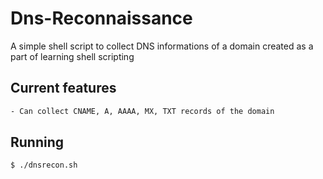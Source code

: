 # Dns-Reconnaissance

A simple shell script to collect DNS informations of a domain created as a part of learning shell scripting

## Current features
  ```sh
  - Can collect CNAME, A, AAAA, MX, TXT records of the domain
  ```
  
## Running
   ```sh
   $ ./dnsrecon.sh
   ```


